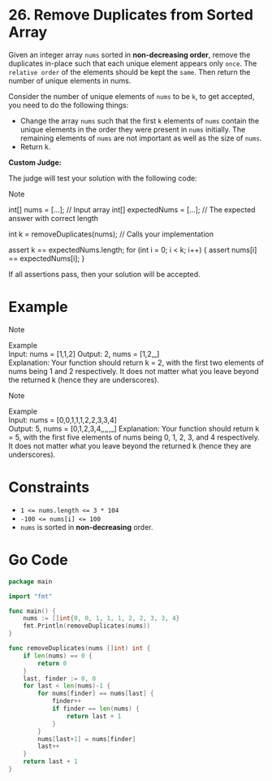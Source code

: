 # 26. Remove Duplicates from Sorted Array

Given an integer array `nums` sorted in <b>non-decreasing order</b>, remove the duplicates in-place such that each unique element appears only `once`. The `relative order` of the elements should be kept the `same`. Then return the number of unique elements in nums.

Consider the number of unique elements of `nums` to be `k`, to get accepted, you need to do the following things:

 - Change the array `nums` such that the first `k` elements of `nums` contain the unique elements in the order they were present in `nums` initially. The remaining elements of `nums` are not important as well as the size of `nums`.
 - Return k.

<b>Custom Judge:</b>

The judge will test your solution with the following code:
> [!NOTE]  
> int[] nums = [...]; // Input array
> int[] expectedNums = [...]; // The expected answer with correct length
>
> int k = removeDuplicates(nums); // Calls your implementation
>
> assert k == expectedNums.length;
> for (int i = 0; i < k; i++) {
>     assert nums[i] == expectedNums[i];
> }


If all assertions pass, then your solution will be accepted.

# Example

> [!NOTE]  
> Example   
> Input: nums = [1,1,2] 
> Output: 2, nums = [1,2,_]  
> Explanation: Your function should return k = 2, with the first two elements of nums being 1 and 2 respectively. It does not matter what you leave beyond the returned k (hence they are underscores).  

> [!NOTE] 
> Example   
> Input: nums = [0,0,1,1,1,2,2,3,3,4]  
> Output: 5, nums = [0,1,2,3,4,_,_,_,_,_] 
> Explanation: Your function should return k = 5, with the first five elements of nums being 0, 1, 2, 3, and 4 respectively. It does not matter what you leave beyond the returned k (hence they are underscores).  


# Constraints

 - `1 <= nums.length <= 3 * 104`
 - `-100 <= nums[i] <= 100`
 - `nums` is sorted in <b>non-decreasing</b> order.

# Go Code

```go
package main

import "fmt"

func main() {
	nums := []int{0, 0, 1, 1, 1, 2, 2, 3, 3, 4}
	fmt.Println(removeDuplicates(nums))
}

func removeDuplicates(nums []int) int {
	if len(nums) == 0 {
		return 0
	}
	last, finder := 0, 0
	for last < len(nums)-1 {
		for nums[finder] == nums[last] {
			finder++
			if finder == len(nums) {
				return last + 1
			}
		}
		nums[last+1] = nums[finder]
		last++
	}
	return last + 1
}

```